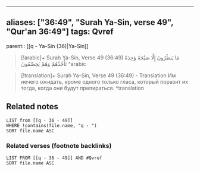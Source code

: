 
---
aliases: ["36:49", "Surah Ya-Sin, verse 49", "Qur'an 36:49"]
tags: Qvref
---

parent:: [[q - Ya-Sin (36)|Ya-Sin]]

> [!arabic]+ Surah Ya-Sin, Verse 49 (36:49)
> <span class="quran-arabic">مَا يَنظُرُونَ إِلَّا صَيْحَةً وَٰحِدَةً تَأْخُذُهُمْ وَهُمْ يَخِصِّمُونَ</span>
^arabic

> [!translation]+ Surah Ya-Sin, Verse 49 (36:49) - Translation
> Им нечего ожидать, кроме одного только гласа, который поразит их тогда, когда они будут препираться.
^translation



## Related notes
```dataview
LIST from [[q - 36 - 49]]
WHERE !contains(file.name, "q - ")
SORT file.name ASC
```

### Related verses (footnote backlinks)
```dataview
LIST FROM [[q - 36 - 49]] AND #Qvref
SORT file.name ASC
```

